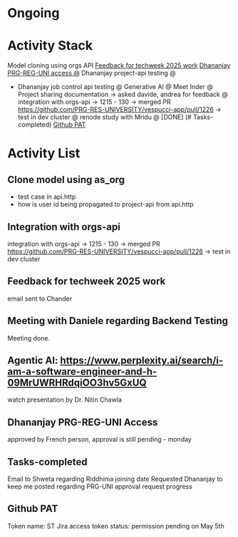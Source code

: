 # Ongoing

# Activity Stack
Model cloning using orgs API
[Feedback for techweek 2025 work](#Feedback-for-techweek-2025-work)
[Dhananjay PRG-REG-UNI access @](#Dhananjay-PRG-REG-UNI-Access)
Dhananjay project-api testing @
* Dhananjay job control api testing @
Generative AI @
Meet Inder @
Project sharing documentation -> asked davide, andrea for feedback @
integration with orgs-api -> 1215 - 130 -> merged PR https://github.com/PRG-RES-UNIVERSITY/vespucci-app/pull/1226 -> test in dev cluster @
renode study with Mridu @
[DONE] (# Tasks-completed)
[Github PAT](#github-PAT)

# Activity List
## Clone model using as_org 
- test case in api.http
- how is user id being propagated to project-api from api.http 

## Integration with orgs-api
integration with orgs-api -> 1215 - 130 
-> merged PR https://github.com/PRG-RES-UNIVERSITY/vespucci-app/pull/1226 
-> test in dev cluster

## Feedback for techweek 2025 work
email sent to Chander

## Meeting with Daniele regarding Backend Testing
Meeting done.

## Agentic AI: https://www.perplexity.ai/search/i-am-a-software-engineer-and-h-09MrUWRHRdqiOO3hv5GxUQ
watch presentation by Dr. Nitin Chawla

## Dhananjay PRG-REG-UNI Access 
approved by French person, approval is still pending - monday

## Tasks-completed
Email to Shweta regarding Riddhima joining date
Requested Dhananjay to keep me posted regarding PRG-UNI approval request progress

## Github PAT
Token name: ST Jira access token
status: permission pending on May 5th
